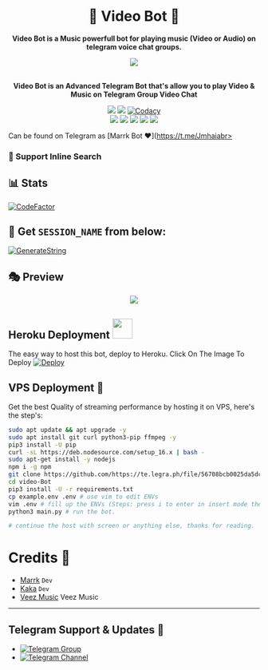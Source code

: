 <h1 align = "center"> 🎵 Video Bot 🎵 </h1>

<p align="center"><b> Video Bot is a Music powerfull bot for playing music (Video or Audio) on telegram voice chat groups. </b></p>


<p align="center"><a href="https://t.me/marrkmusic"><img src="https://te.legra.ph/file/7bdf03c71f848170d24b9.jpg"></a></p>
<p align="center">
    <br><b>Video Bot is an Advanced Telegram Bot that's allow you to play Video & Music on Telegram Group Video Chat</b><br>
</p>
<p align="center">
    <a href="https://www.python.org/" alt="made-with-python"> <img src="https://img.shields.io/badge/Made%20with-Python-black.svg?style=flat-square&logo=python&logoColor=blue&color=red" /></a>
    <a href="https://github.com/marrk85/Music-Video/graphs/commit-activity" alt="Maintenance"> <img src="https://img.shields.io/badge/Maintained%3F-yes-red.svg?style=flat-square" /></a>
    <a href="https://app.codacy.com/gh/marrk85/Music-Video/dashboard"> <img src="https://img.shields.io/codacy/grade/a723cb464d5a4d25be3152b5d71de82d?color=red&logo=codacy&style=flat-square" alt="Codacy" /></a><br>
    <a href="https://github.com/marrk85/Music-Video"> <img src="https://img.shields.io/github/repo-size/marrk85/Music-Video?color=red&logo=github&logoColor=blue&style=flat-square" /></a>
    <a href="https://github.com/marrk85/Music-Video/commits/main"> <img src="https://img.shields.io/github/last-commit/marrk85/Music-Video?color=red&logo=github&logoColor=blue&style=flat-square" /></a>
    <a href="https://github.com/marrk85/Music-Video/issues"> <img src="https://img.shields.io/github/issues/marrk85/Music-Video?color=red&logo=github&logoColor=blue&style=flat-square" /></a>
    <a href="https://github.com/marrk85/Music-Video/network/members"> <img src="https://img.shields.io/github/forks/marrk85/Music-Video?color=red&logo=github&logoColor=blue&style=flat-square" /></a>  
    <a href="https://github.com/marrk85/Music-Video/network/members"> <img src="https://img.shields.io/github/stars/marrk85/Music-Video?color=red&logo=github&logoColor=blue&style=flat-square" /></a>  
</p>

Can be found on Telegram as [Marrk Bot ❤](https://t.me/Jmhaiabr>

### 🔎 Support Inline Search

## 📊 Stats
[![CodeFactor](https://www.codefactor.io/repository/github/Rishabhbhan4/video-Bot/badge)](https://www.codefactor.io/repository/github/marrk85/Music-Video)

## 🧪 Get `SESSION_NAME` from below:

 [![GenerateString](https://te.legra.ph/file/e63dc76bc56a39f3383ab.jpg)](https://replit.com/@marrk85/genStr#main.py)


## 🎭 Preview
<p align="center">
  <img src="https://te.legra.ph/file/56708bcb0025da5dc19c4.jpg">
</p>

## Heroku Deployment <img src="./ImageFont/Kenred.gif" width="40px">
The easy way to host this bot, deploy to Heroku.
Click On The Image To Deploy
[![Deploy](https://te.legra.ph/file/131da17a823ddcb96f2f5.jpg)](https://heroku.com/deploy?template=https://github.com/marrk85/Music-Video)

## VPS Deployment 🎵
Get the best Quality of streaming performance by hosting it on VPS, here's the step's:

```sh
sudo apt update && apt upgrade -y
sudo apt install git curl python3-pip ffmpeg -y
pip3 install -U pip
curl -sL https://deb.nodesource.com/setup_16.x | bash -
sudo apt-get install -y nodejs
npm i -g npm
git clone https://github.com/https://te.legra.ph/file/56708bcb0025da5dc19c4.jpg # clone the repo.
cd video-Bot
pip3 install -U -r requirements.txt
cp example.env .env # use vim to edit ENVs
vim .env # fill up the ENVs (Steps: press i to enter in insert mode then edit the file. Press Esc to exit the editing mode then type :wq! and press Enter key to save the file).
python3 main.py # run the bot.

# continue the host with screen or anything else, thanks for reading.
```

# Credits 💖

- [Marrk](https://github.com/marrk85) ``Dev``
- [Kaka](https//gitHub.com/kaka026) ``Dev``
- [Veez Music](https://github.com/levina-lab/veezmusic) Veez Music
------
## Telegram Support & Updates 🏢
- [![Telegram Group](https://img.shields.io/badge/Telegram-Group-brightgreen)](https://t.me/marrkmusic)
- [![Telegram Channel](https://img.shields.io/badge/Telegram-Channel-brightgreen)](https://t.me/marrkHelpBots)
